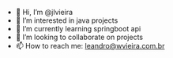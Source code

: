 - 👋 Hi, I’m @jlvieira
- 👀 I’m interested in java projects
- 🌱 I’m currently learning springboot api
- 💞️ I’m looking to collaborate on projects
- 📫 How to reach me: leandro@wvieira.com.br
<!---
jlvieira/jlvieira is a ✨ special ✨ repository because its `README.md` (this file) appears on your GitHub profile.
You can click the Preview link to take a look at your changes.
--->
